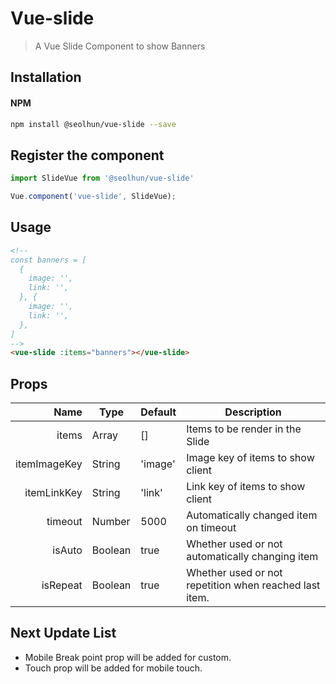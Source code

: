# Vue-slide

> A Vue Slide Component to show Banners

## Installation
#### NPM

```bash
npm install @seolhun/vue-slide --save
```

## Register the component

```js
import SlideVue from '@seolhun/vue-slide'
```

```js
Vue.component('vue-slide', SlideVue);
```

## Usage

```html
<!--
const banners = [
  {
    image: '',
    link: '',
  }, {
    image: '',
    link: '',
  },
]
-->
<vue-slide :items="banners"></vue-slide>
```

## Props
| Name | Type | Default | Description |
| ---:| --- | ---| --- |
| items | Array | [] | Items to be render in the Slide |
| itemImageKey | String | 'image' | Image key of items to show client |
| itemLinkKey | String | 'link' | Link key of items to show client |
| timeout | Number | 5000 | Automatically changed item on timeout |
| isAuto | Boolean | true | Whether used or not automatically changing item |
| isRepeat | Boolean | true | Whether used or not repetition when reached last item. |

<!-- | touch | Boolean | true | Whether used or not flip using touch action | -->

## Next Update List
- Mobile Break point prop will be added for custom.
- Touch prop will be added for mobile touch.
